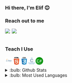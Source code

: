 ### Hi there, I'm Elif :blush:

### Reach out to me

<a href="https://www.linkedin.com/in/elifnuryantut/">
<img width="22" src="https://unpkg.com/simple-icons@v4/icons/linkedin.svg" align="left"/>
</a>
<a href="https://www.instagram.com/elifyantut/">
<img width="22" src="https://unpkg.com/simple-icons@v4/icons/instagram.svg" align="left"/> 
</a>

<br/>
<br/>

### Teach I Use
<img align="left" src= "https://raw.githubusercontent.com/github/explore/80688e429a7d4ef2fca1e82350fe8e3517d3494d/topics/java/java.png" width="25" height="25">
<img align="left" src= "https://raw.githubusercontent.com/github/explore/80688e429a7d4ef2fca1e82350fe8e3517d3494d/topics/html/html.png" width="25" height="25">
<img align="left" src= "https://raw.githubusercontent.com/github/explore/80688e429a7d4ef2fca1e82350fe8e3517d3494d/topics/css/css.png" width="25" height="25">
<img align="left" src= "https://raw.githubusercontent.com/github/explore/80688e429a7d4ef2fca1e82350fe8e3517d3494d/topics/c/c.png" width="25" height="25">
<img align="left" src= "https://raw.githubusercontent.com/github/explore/80688e429a7d4ef2fca1e82350fe8e3517d3494d/topics/csharp/csharp.png" width="25" height="25">

<br/>
<br/>

<details>
<summary>:bulb: Github Stats</summary>
<img src="https://github-readme-stats.vercel.app/api?username=elifyantut&theme=dark">
</details>

<details>
<summary>:bulb: Most Used Languages</summary>
<img src="https://github-readme-stats.vercel.app/api/top-langs/?username=elifyantut&layout=compact">
</details>


[linkedin]: https://www.linkedin.com/in/elifnuryantut/
[instagram]: https://www.instagram.com/elifyantut/
